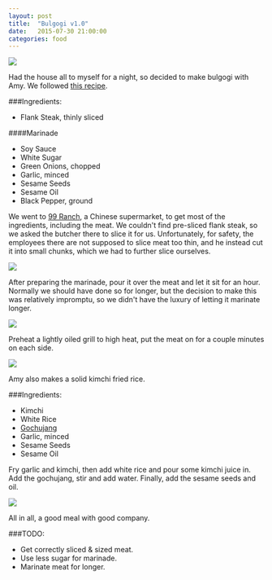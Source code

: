 ```yaml
---
layout: post
title:  "Bulgogi v1.0"
date:   2015-07-30 21:00:00
categories: food
---
```

![][June-30-5]

Had the house all to myself for a night, so decided to make bulgogi with Amy. We followed [this recipe](http://allrecipes.com/recipe/beef-bulgogi/).

###Ingredients:
- Flank Steak, thinly sliced

####Marinade
- Soy Sauce
- White Sugar
- Green Onions, chopped
- Garlic, minced
- Sesame Seeds
- Sesame Oil
- Black Pepper, ground

We went to [99 Ranch](99ranch.com), a Chinese supermarket, to get most of the ingredients, including the meat. We couldn't find pre-sliced flank steak, so we asked the butcher there to slice it for us. Unfortunately, for safety, the employees there are not supposed to slice meat too thin, and he instead cut it into small chunks, which we had to further slice ourselves.

![][June-30-1]

After preparing the marinade, pour it over the meat and let it sit for an hour. Normally we should have done so for longer, but the decision to make this was relatively impromptu, so we didn't have the luxury of letting it marinate longer.

![][June-30-3]

Preheat a lightly oiled grill to high heat, put the meat on for a couple minutes on each side.

![][June-30-2]

Amy also makes a solid kimchi fried rice.

###Ingredients:
- Kimchi
- White Rice
- [Gochujang](https://www.wikiwand.com/en/Gochujang)
- Garlic, minced
- Sesame Seeds
- Sesame Oil

Fry garlic and kimchi, then add white rice and pour some kimchi juice in. Add the gochujang, stir and add water. Finally, add the sesame seeds and oil.

![][June-30-4]

All in all, a good meal with good company.

###TODO:
- Get correctly sliced & sized meat.
- Use less sugar for marinade.
- Marinate meat for longer.

[June-30-1]: https://raw.githubusercontent.com/echiou/echiou.github.io-images/master/June-30/June-30-1.jpg
[June-30-2]: https://raw.githubusercontent.com/echiou/echiou.github.io-images/master/June-30/June-30-2.jpg
[June-30-3]: https://raw.githubusercontent.com/echiou/echiou.github.io-images/master/June-30/June-30-3.jpg
[June-30-4]: https://raw.githubusercontent.com/echiou/echiou.github.io-images/master/June-30/June-30-4.jpg
[June-30-5]: https://raw.githubusercontent.com/echiou/echiou.github.io-images/master/June-30/June-30-5.jpg
